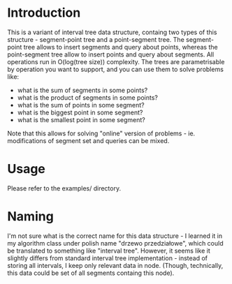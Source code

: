 # Introduction

This is a variant of interval tree data structure, containg two types of this structure - segment-point tree and a point-segment tree. The segment-point tree allows to insert segments and query about points, whereas the point-segment tree allow to insert points and query about segments. All operations run in O(log(tree size)) complexity. The trees are parametrisable by operation you want to support, and you can use them to solve problems like:
- what is the sum of segments in some points?
- what is the product of segments in some points?
- what is the sum of points in some segment?
- what is the biggest point in some segment?
- what is the smallest point in some segment?



Note that this allows for solving "online" version of problems - ie. modifications of segment set and queries can be mixed.


# Usage

Please refer to the examples/ directory.

# Naming

I'm not sure what is the correct name for this data structure - I learned it in my algorithm class under polish name "drzewo przedziałowe", which could be translated to something like "interval tree". However, it seems like it slightly differs from standard interval tree implementation - instead of storing all intervals, I keep only relevant data in node. (Though, technically, this data could be set of all segments containg this node).
